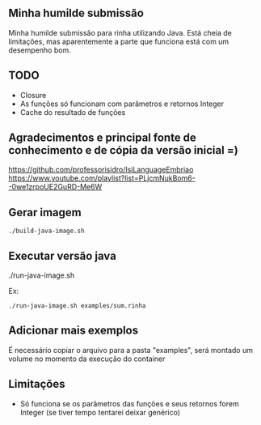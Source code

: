 ## Minha humilde submissão

Minha humilde submissão para rinha utilizando Java. Está cheia de limitações, mas aparentemente a parte que funciona está com um desempenho bom.

## TODO

- Closure
- As funções só funcionam com parâmetros e retornos Integer
- Cache do resultado de funções

## Agradecimentos e principal fonte de conhecimento e de cópia da versão inicial =)

https://github.com/professorisidro/IsiLanguageEmbriao
https://www.youtube.com/playlist?list=PLjcmNukBom6--0we1zrpoUE2GuRD-Me6W


## Gerar imagem

```
./build-java-image.sh
```

## Executar versão java

./run-java-image.sh <FILE>


Ex:

```
./run-java-image.sh examples/sum.rinha

```

## Adicionar mais exemplos

É necessário copiar o arquivo para a pasta "examples", será montado um volume no momento da execução do container

## Limitações

- Só funciona se os parâmetros das funções e seus retornos forem Integer (se tiver tempo tentarei deixar genérico)
